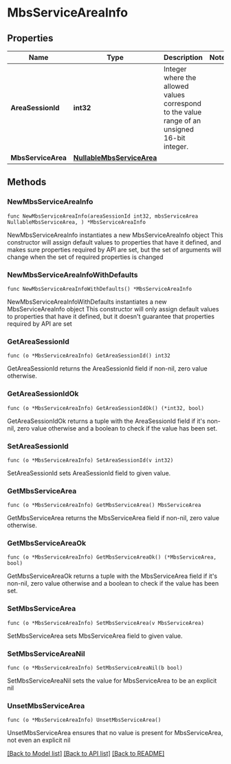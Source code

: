 # MbsServiceAreaInfo

## Properties

Name | Type | Description | Notes
------------ | ------------- | ------------- | -------------
**AreaSessionId** | **int32** | Integer where the allowed values correspond to the value range of an unsigned 16-bit integer.  | 
**MbsServiceArea** | [**NullableMbsServiceArea**](MbsServiceArea.md) |  | 

## Methods

### NewMbsServiceAreaInfo

`func NewMbsServiceAreaInfo(areaSessionId int32, mbsServiceArea NullableMbsServiceArea, ) *MbsServiceAreaInfo`

NewMbsServiceAreaInfo instantiates a new MbsServiceAreaInfo object
This constructor will assign default values to properties that have it defined,
and makes sure properties required by API are set, but the set of arguments
will change when the set of required properties is changed

### NewMbsServiceAreaInfoWithDefaults

`func NewMbsServiceAreaInfoWithDefaults() *MbsServiceAreaInfo`

NewMbsServiceAreaInfoWithDefaults instantiates a new MbsServiceAreaInfo object
This constructor will only assign default values to properties that have it defined,
but it doesn't guarantee that properties required by API are set

### GetAreaSessionId

`func (o *MbsServiceAreaInfo) GetAreaSessionId() int32`

GetAreaSessionId returns the AreaSessionId field if non-nil, zero value otherwise.

### GetAreaSessionIdOk

`func (o *MbsServiceAreaInfo) GetAreaSessionIdOk() (*int32, bool)`

GetAreaSessionIdOk returns a tuple with the AreaSessionId field if it's non-nil, zero value otherwise
and a boolean to check if the value has been set.

### SetAreaSessionId

`func (o *MbsServiceAreaInfo) SetAreaSessionId(v int32)`

SetAreaSessionId sets AreaSessionId field to given value.


### GetMbsServiceArea

`func (o *MbsServiceAreaInfo) GetMbsServiceArea() MbsServiceArea`

GetMbsServiceArea returns the MbsServiceArea field if non-nil, zero value otherwise.

### GetMbsServiceAreaOk

`func (o *MbsServiceAreaInfo) GetMbsServiceAreaOk() (*MbsServiceArea, bool)`

GetMbsServiceAreaOk returns a tuple with the MbsServiceArea field if it's non-nil, zero value otherwise
and a boolean to check if the value has been set.

### SetMbsServiceArea

`func (o *MbsServiceAreaInfo) SetMbsServiceArea(v MbsServiceArea)`

SetMbsServiceArea sets MbsServiceArea field to given value.


### SetMbsServiceAreaNil

`func (o *MbsServiceAreaInfo) SetMbsServiceAreaNil(b bool)`

 SetMbsServiceAreaNil sets the value for MbsServiceArea to be an explicit nil

### UnsetMbsServiceArea
`func (o *MbsServiceAreaInfo) UnsetMbsServiceArea()`

UnsetMbsServiceArea ensures that no value is present for MbsServiceArea, not even an explicit nil

[[Back to Model list]](../README.md#documentation-for-models) [[Back to API list]](../README.md#documentation-for-api-endpoints) [[Back to README]](../README.md)


